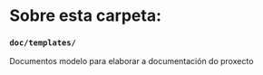# Sobre esta carpeta:

### `doc/templates/`

Documentos modelo para elaborar a documentación do proxecto